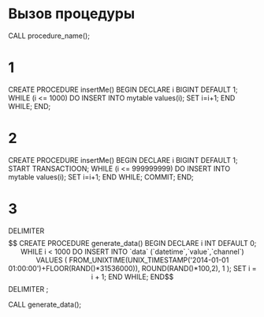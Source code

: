 # Вызов процедуры

CALL procedure_name();


# 1

CREATE PROCEDURE insertMe()
BEGIN
 DECLARE i BIGINT DEFAULT 1;
 WHILE (i <= 1000) DO
   INSERT INTO mytable values(i);
   SET i=i+1;
 END WHILE;
END;

# 2

CREATE PROCEDURE insertMe()
BEGIN
 DECLARE i BIGINT DEFAULT 1;
 START TRANSACTIOON;
 WHILE (i <= 999999999) DO
   INSERT INTO mytable values(i);
   SET i=i+1;
 END WHILE;
 COMMIT;
END;

# 3

DELIMITER $$
CREATE PROCEDURE generate_data()
BEGIN
  DECLARE i INT DEFAULT 0;
  WHILE i < 1000 DO
    INSERT INTO `data` (`datetime`,`value`,`channel`) VALUES (
      FROM_UNIXTIME(UNIX_TIMESTAMP('2014-01-01 01:00:00')+FLOOR(RAND()*31536000)),
      ROUND(RAND()*100,2),
      1
    );
    SET i = i + 1;
  END WHILE;
END$$
DELIMITER ;

CALL generate_data();

